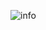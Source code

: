 ![info](https://github-readme-stats.vercel.app/api?username=Natsusomekeishi&show_icons=true&count_private=true&hide=prs&theme=default_repocard)
